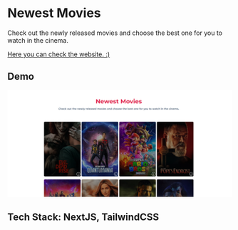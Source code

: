 # Newest Movies

Check out the newly released movies and choose the best one for you to watch in the cinema.

[Here you can check the website. :)](https://newfilms-beta.vercel.app)

## Demo

![Demo](./demo.png)

## **Tech Stack:** NextJS, TailwindCSS

